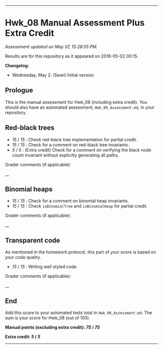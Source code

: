 -------------------------------------------------------------------------------
# Hwk_08 Manual Assessment Plus Extra Credit

*Assessment updated on May 07, 15:28:55 PM.*

Results are for this repository as it appeared on 2018-05-02 00:15.

**Changelog:**
+ Wednesday, May 2: (Sean) Initial version.

## Prologue

This is the manual assessment for Hwk_08 (including extra credit). You should
also have an automated assessment, `Hwk_08_Assessment.md`, in your repository.
## Red-black trees
+ _15_ / _15_ : Check red-black tree implementation for partial credit.
+ _15_ / _15_ : Check for a comment on red-black tree invariants.
+ _5_ / _5_ : (Extra credit) Check for a comment on verifying the black node
                count invariant without explicitly generating all paths.

Grader comments (if applicable):

__


## Binomial heaps
+ _15_ / _15_ : Check for a comment on binomial heap invariants.
+ _15_ / _15_ : Check `isBinomialTree` and `isBinomialHeap` for partial credit.

Grader comments (if applicable):

__


## Transparent code

As mentioned in the homework protocol, this part of your score is based on your
code quality.

+ _15_ / _15_ : Writing well styled code.

Grader comments (if applicable):

__


## End

Add this score to your automated tests total in `Hwk_08_Assessment.md`. The sum
is your score for Hwk_08 (out of 100).

**Manual points (excluding extra credit): _75_ / _75_**

**Extra credit: _5_ / _5_**

-------------------------------------------------------------------------------



